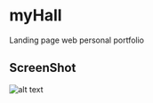 # myHall
Landing page web personal portfolio
## ScreenShot
![alt text](https://i.postimg.cc/4xZZFj2n/screencapture-yusmnn-github-io-my-Hall-2022-08-27-03-30-18.png)
